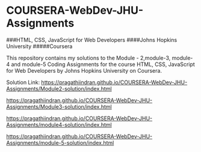 # COURSERA-WebDev-JHU-Assignments
###HTML, CSS, JavaScript for Web Developers 
####Johns Hopkins University 
#####Coursera

This repository contains my solutions to the Module - 2,module-3, module-4 and module-5 Coding Assignments for the course HTML, CSS, JavaScript for Web Developers by Johns Hopkins University on Coursera.

Solution Link:
https://pragathiindran.github.io/COURSERA-WebDev-JHU-Assignments/Module2-solution/index.html

https://pragathiindran.github.io/COURSERA-WebDev-JHU-Assignments/Module3-solution/index.html

https://pragathiindran.github.io/COURSERA-WebDev-JHU-Assignments/module4-solution/index.html

https://pragathiindran.github.io/COURSERA-WebDev-JHU-Assignments/module-5-solution/index.html
